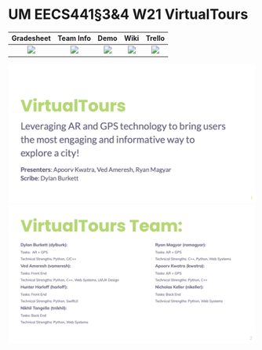 # UM EECS441§3&4 W21 VirtualTours

| Gradesheet | Team Info | Demo  |  Wiki |  Trello  |
|:----------:|:---------:|:-----:|:-----:|:--------:|
|[<img src="https://eecs441.eecs.umich.edu/img/admin/grades3.png">][grade_sheet]|[<img src="https://eecs441.eecs.umich.edu/img/admin/team.png">][team_contract]|[<img src="https://eecs441.eecs.umich.edu/img/admin/video.png">][demo_page]|[<img src="https://eecs441.eecs.umich.edu/img/admin/wiki.png">][wiki_page]|[<img src="https://eecs441.eecs.umich.edu/img/admin/trello.png">][process_page]|

![Elevator Pitch](/assets/elevator.png)
![Team](/assets/team.png)

[grade_sheet]: https://docs.google.com/spreadsheets/d/1_Low1PHhZUEALd02MWC2aj6mFIOk2o4dWY378RGkbV0/edit?usp=sharing
[team_contract]: /assets/contract.pdf
[demo_page]: https://youtu.be/wBqHov4LNHg
[wiki_page]: https://github.com/dylburk/EECS_441_VirtualTours/wiki
[process_page]: https://trello.com/b/tJXrMfjk/virtualtours
